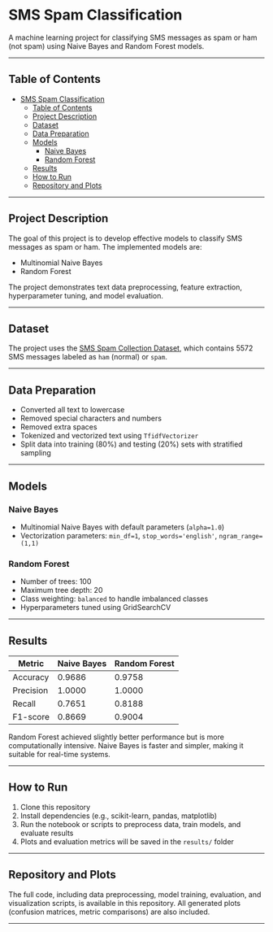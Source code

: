 # SMS Spam Classification

A machine learning project for classifying SMS messages as spam or ham (not spam) using Naive Bayes and Random Forest models.

---

## Table of Contents

- [SMS Spam Classification](#sms-spam-classification)
  - [Table of Contents](#table-of-contents)
  - [Project Description](#project-description)
  - [Dataset](#dataset)
  - [Data Preparation](#data-preparation)
  - [Models](#models)
    - [Naive Bayes](#naive-bayes)
    - [Random Forest](#random-forest)
  - [Results](#results)
  - [How to Run](#how-to-run)
  - [Repository and Plots](#repository-and-plots)

---

## Project Description

The goal of this project is to develop effective models to classify SMS messages as spam or ham. The implemented models are:  
- Multinomial Naive Bayes  
- Random Forest  

The project demonstrates text data preprocessing, feature extraction, hyperparameter tuning, and model evaluation.

---

## Dataset

The project uses the [SMS Spam Collection Dataset](https://www.kaggle.com/datasets/uciml/sms-spam-collection-dataset), which contains 5572 SMS messages labeled as `ham` (normal) or `spam`.

---

## Data Preparation

- Converted all text to lowercase  
- Removed special characters and numbers  
- Removed extra spaces  
- Tokenized and vectorized text using `TfidfVectorizer`  
- Split data into training (80%) and testing (20%) sets with stratified sampling

---

## Models

### Naive Bayes

- Multinomial Naive Bayes with default parameters (`alpha=1.0`)  
- Vectorization parameters: `min_df=1`, `stop_words='english'`, `ngram_range=(1,1)`

### Random Forest

- Number of trees: 100  
- Maximum tree depth: 20  
- Class weighting: `balanced` to handle imbalanced classes  
- Hyperparameters tuned using GridSearchCV

---

## Results

| Metric    | Naive Bayes | Random Forest |
|-----------|-------------|---------------|
| Accuracy  | 0.9686      | 0.9758        |
| Precision | 1.0000      | 1.0000        |
| Recall    | 0.7651      | 0.8188        |
| F1-score  | 0.8669      | 0.9004        |

Random Forest achieved slightly better performance but is more computationally intensive. Naive Bayes is faster and simpler, making it suitable for real-time systems.

---

## How to Run

1. Clone this repository  
2. Install dependencies (e.g., scikit-learn, pandas, matplotlib)  
3. Run the notebook or scripts to preprocess data, train models, and evaluate results  
4. Plots and evaluation metrics will be saved in the `results/` folder

---

## Repository and Plots

The full code, including data preprocessing, model training, evaluation, and visualization scripts, is available in this repository. All generated plots (confusion matrices, metric comparisons) are also included.

---